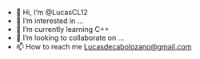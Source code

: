 - 👋 Hi, I’m @LucasCL12
- 👀 I’m interested in ...
- 🌱 I’m currently learning C++
- 💞️ I’m looking to collaborate on ...
- 📫 How to reach me Lucasdecabolozano@gmail.com

<!---
LucasCL12/LucasCL12 is a ✨ special ✨ repository because its `README.md` (this file) appears on your GitHub profile.
You can click the Preview link to take a look at your changes.
--->
